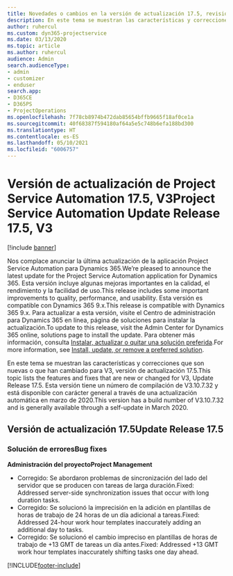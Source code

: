 ```yaml
---
title: Novedades o cambios en la versión de actualización 17.5, revisión, V3, de Project Service Automation
description: En este tema se muestran las características y correcciones que están disponibles en la versión de actualización 17.5, V3, de Project Service Automation.
author: ruhercul
ms.custom: dyn365-projectservice
ms.date: 03/13/2020
ms.topic: article
ms.author: ruhercul
audience: Admin
search.audienceType:
- admin
- customizer
- enduser
search.app:
- D365CE
- D365PS
- ProjectOperations
ms.openlocfilehash: 7f78cb8974b472dab85654bffb9665f18af0ce1a
ms.sourcegitcommit: 40f68387f594180af64a5e5c748b6efa188bd300
ms.translationtype: HT
ms.contentlocale: es-ES
ms.lasthandoff: 05/10/2021
ms.locfileid: "6006757"
---
```

# <a name="project-service-automation-update-release-175-v3"></a><span data-ttu-id="9a3b8-103">Versión de actualización de Project Service Automation 17.5, V3</span><span class="sxs-lookup"><span data-stu-id="9a3b8-103">Project Service Automation Update Release 17.5, V3</span></span>

[!include [banner](../includes/psa-now-project-operations.md)]

<span data-ttu-id="9a3b8-104">Nos complace anunciar la última actualización de la aplicación Project Service Automation para Dynamics 365.</span><span class="sxs-lookup"><span data-stu-id="9a3b8-104">We’re pleased to announce the latest update for the Project Service Automation application for Dynamics 365.</span></span> <span data-ttu-id="9a3b8-105">Esta versión incluye algunas mejoras importantes en la calidad, el rendimiento y la facilidad de uso.</span><span class="sxs-lookup"><span data-stu-id="9a3b8-105">This release includes some important improvements to quality, performance, and usability.</span></span>  <span data-ttu-id="9a3b8-106">Esta versión es compatible con Dynamics 365 9.x.</span><span class="sxs-lookup"><span data-stu-id="9a3b8-106">This release is compatible with Dynamics 365 9.x.</span></span> <span data-ttu-id="9a3b8-107">Para actualizar a esta versión, visite el Centro de administración para Dynamics 365 en línea, página de soluciones para instalar la actualización.</span><span class="sxs-lookup"><span data-stu-id="9a3b8-107">To update to this release, visit the Admin Center for Dynamics 365 online, solutions page to install the update.</span></span> <span data-ttu-id="9a3b8-108">Para obtener más información, consulta [Instalar, actualizar o quitar una solución preferida](/power-platform/admin/install-remove-preferred-solution).</span><span class="sxs-lookup"><span data-stu-id="9a3b8-108">For more information, see [Install, update, or remove a preferred solution](/power-platform/admin/install-remove-preferred-solution).</span></span>

<span data-ttu-id="9a3b8-109">En este tema se muestran las características y correcciones que son nuevas o que han cambiado para V3, versión de actualización 17.5.</span><span class="sxs-lookup"><span data-stu-id="9a3b8-109">This topic lists the features and fixes that are new or changed for V3, Update Release 17.5.</span></span> <span data-ttu-id="9a3b8-110">Esta versión tiene un número de compilación de V3.10.7.32 y está disponible con carácter general a través de una actualización automática en marzo de 2020.</span><span class="sxs-lookup"><span data-stu-id="9a3b8-110">This version has a build number of V3.10.7.32 and is generally available through a self-update in March 2020.</span></span>


## <a name="update-release-175"></a><span data-ttu-id="9a3b8-111">Versión de actualización 17.5</span><span class="sxs-lookup"><span data-stu-id="9a3b8-111">Update Release 17.5</span></span>

### <a name="bug-fixes"></a><span data-ttu-id="9a3b8-112">Solución de errores</span><span class="sxs-lookup"><span data-stu-id="9a3b8-112">Bug fixes</span></span>


<span data-ttu-id="9a3b8-113">**Administración del proyecto**</span><span class="sxs-lookup"><span data-stu-id="9a3b8-113">**Project Management**</span></span>

- <span data-ttu-id="9a3b8-114">Corregido: Se abordaron problemas de sincronización del lado del servidor que se producen con tareas de larga duración.</span><span class="sxs-lookup"><span data-stu-id="9a3b8-114">Fixed: Addressed server-side synchronization issues that occur with long duration tasks.</span></span>
- <span data-ttu-id="9a3b8-115">Corregido: Se solucionó la imprecisión en la adición en plantillas de horas de trabajo de 24 horas de un día adicional a tareas.</span><span class="sxs-lookup"><span data-stu-id="9a3b8-115">Fixed: Addressed 24-hour work hour templates inaccurately adding an additional day to tasks.</span></span>
- <span data-ttu-id="9a3b8-116">Corregido: Se solucionó el cambio impreciso en plantillas de horas de trabajo de +13 GMT de tareas un día antes.</span><span class="sxs-lookup"><span data-stu-id="9a3b8-116">Fixed: Addressed +13 GMT work hour templates inaccurately shifting tasks one day ahead.</span></span>



[!INCLUDE[footer-include](../includes/footer-banner.md)]